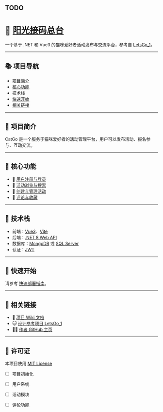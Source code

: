 

## TODO

# 🐾 [阳光接码总台](https://github.com/LetsgoNetwork/LetsGo_1)


一个基于 .NET 和 Vue3 的猫咪爱好者活动发布与交流平台，参考自 [LetsGo_1](https://github.com/LetsgoNetwork/LetsGo_1)。

---

## 📚 项目导航

- [项目简介](#项目简介)
- [核心功能](#核心功能)
- [技术栈](#技术栈)
- [快速开始](#快速开始)
- [相关链接](#相关链接)

---

## 📝 项目简介

CatGo 是一个服务于猫咪爱好者的活动管理平台，用户可以发布活动、报名参与、互动交流。

---

## 🧩 核心功能

- 🐾 [用户注册与登录](https://github.com/你的用户名/CatGo/wiki/用户注册与登录)
- 🐾 [活动浏览与搜索](https://github.com/你的用户名/CatGo/wiki/活动浏览与搜索)
- 🐾 [创建与管理活动](https://github.com/你的用户名/CatGo/wiki/活动创建与管理)
- 🐾 [评论与收藏](https://github.com/你的用户名/CatGo/wiki/评论与收藏功能)

---

## 🔧 技术栈

- 前端：[Vue3](https://cn.vuejs.org/)、[Vite](https://vitejs.dev/)
- 后端：[.NET 8 Web API](https://learn.microsoft.com/zh-cn/aspnet/core/)
- 数据库：[MongoDB](https://www.mongodb.com/) 或 [SQL Server](https://www.microsoft.com/zh-cn/sql-server)
- 认证：[JWT](https://jwt.io/)

---

## 🚀 快速开始

请参考 [快速部署指南](https://github.com/你的用户名/CatGo/wiki/快速部署指南)。

---

## 🔗 相关链接

- 📘 [项目 Wiki 文档](https://github.com/你的用户名/CatGo/wiki)
- 🐱 [设计参考项目 LetsGo_1](https://github.com/LetsgoNetwork/LetsGo_1)
- 🧑‍💻 [作者 GitHub 主页](https://github.com/你的用户名)

---

## 📄 许可证

本项目使用 [MIT License](https://opensource.org/licenses/MIT)


- [ ] 项目初始化
- [ ] 用户系统
- [ ] 活动模块
- [ ] 评论功能

